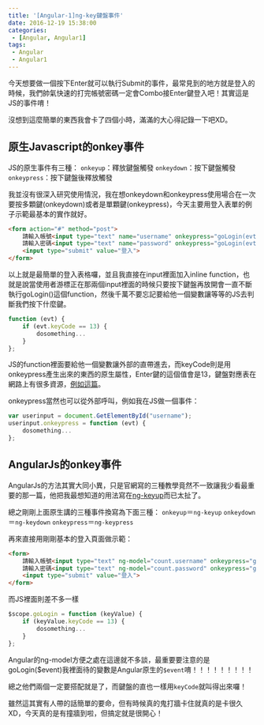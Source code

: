 ```yaml
---
title: '[Angular-1]ng-key鍵盤事件'
date: 2016-12-19 15:38:00
categories:
 - [Angular, Angular1]
tags:
 - Angular
 - Angular1
---
```

今天想要做一個按下Enter就可以執行Submit的事件，最常見到的地方就是登入的時候，我們帥氣快速的打完帳號密碼一定會Combo接Enter鍵登入吧！其實這是JS的事件唷！

沒想到這麼簡單的東西我會卡了四個小時，滿滿的大心得記錄一下吧XD。

## 原生Javascript的onkey事件
JS的原生事件有三種：
`onkeyup`：釋放鍵盤觸發
`onkeydown`：按下鍵盤觸發
`onkeypress`：按下鍵盤後釋放觸發

我並沒有很深入研究使用情況，我在想onkeydown和onkeypress使用場合在一次要按多顆鍵(onkeydown)或者是單顆鍵(onkeypress)，今天主要用登入表單的例子示範最基本的實作就好。

``` html index.html
<form action="#" method="post">
	請輸入帳號<input type="text" name="username" onkeypress="goLogin(evt);">
	請輸入密碼<input type="text" name="password" onkeypress="goLogin(evt);">
	<input type="submit" value="登入">
</form>
```
以上就是最簡單的登入表格囉，並且我直接在input裡面加入inline function，也就是說當使用者游標正在那兩個input裡面的時候只要按下鍵盤再放開會一直不斷執行goLogin()這個function，然後千萬不要忘記要給他一個變數讓等等的JS去判斷我們按下什麼鍵。
``` javascript app.js
function (evt) {
	if (evt.keyCode == 13) {
		dosomething...
	}
};
```
JS的function裡面要給他一個變數讓外部的直帶進去，而keyCode則是用onkeypress產生出來的東西的原生屬性，Enter鍵的這個值會是13，鍵盤對應表在網路上有很多資源，[例如這篇](https://www.cambiaresearch.com/articles/15/javascript-char-codes-key-codes)。

onkeypress當然也可以從外部呼叫，例如我在JS做一個事件：
``` javascript app.js
var userinput = document.GetElementById("username");
userinput.onkeypress = function (evt) {
	dosomething...
};
```

## AngularJs的onkey事件
AngularJs的方法其實大同小異，只是官網寫的三種教學竟然不一致讓我少看最重要的那一篇，他把我最想知道的用法寫在[ng-keyup](https://docs.angularjs.org/api/ng/directive/ngKeyup)而已太扯了。

總之剛剛上面原生講的三種事件換寫為下面三種：
`onkeyup`＝`ng-keyup`
`onkeydown`＝`ng-keydown`
`onkeypress`＝`ng-keypress`

再來直接用剛剛基本的登入頁面做示範：

``` html index.html
<form>
	請輸入帳號<input type="text" ng-model="count.username" onkeypress="goLogin($event);">
	請輸入密碼<input type="text" ng-model="count.password" onkeypress="goLogin($event);">
	<input type="submit" value="登入">
</form>
```
而JS裡面則差不多一樣
``` javascript app.js
$scope.goLogin = function (keyValue) {
	if (keyValue.keyCode == 13) {
		dosomething...
	}
};
```

Angular的ng-model方便之處在這邊就不多談，最重要要注意的是goLogin(\$event)我裡面待的變數是Angular原生的`$event`唷！！！！！！！！！

總之他們兩個一定要搭配就是了，而鍵盤的直也一樣用`keyCode`就叫得出來囉！

雖然這其實有人帶的話簡單的要命，但有時候真的鬼打牆卡住就真的是卡很久XD，今天真的是有撞牆到啦，但搞定就是很開心！
